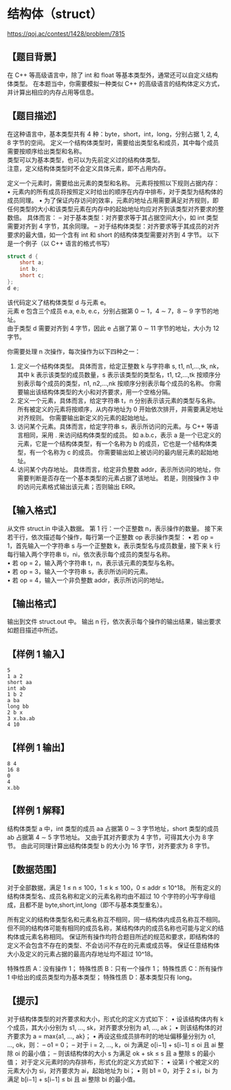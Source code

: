 # 结构体（struct）

https://qoj.ac/contest/1428/problem/7815


## 【题目背景】


在 C++ 等高级语言中，除了 int 和 float 等基本类型外，通常还可以自定义结构体类型。
在本题当中，你需要模拟一种类似 C++ 的高级语言的结构体定义方式，并计算出相应的内存占用等信息。


## 【题目描述】

在这种语言中，基本类型共有 4 种：byte，short，int，long，分别占据 1, 2, 4, 8 字节的空间。
定义一个结构体类型时，需要给出类型名和成员，其中每个成员需要按顺序给出类型和名称。  
类型可以为基本类型，也可以为先前定义过的结构体类型。  
注意，定义结构体类型时不会定义具体元素，即不占用内存。

定义一个元素时，需要给出元素的类型和名称。
元素将按照以下规则占据内存：
• 元素内的所有成员将按照定义时给出的顺序在内存中排布，对于类型为结构体的成员同理。
• 为了保证内存访问的效率，元素的地址占用需要满足对齐规则，即任何类型的大小和该类型元素在内存中的起始地址均应对齐到该类型对齐要求的整数倍。
具体而言：
– 对于基本类型：对齐要求等于其占据空间大小，如 int 类型需要对齐到 4 字节，其余同理。
– 对于结构体类型：对齐要求等于其成员的对齐要求的最大值，如一个含有 int 和 short 的结构体类型需要对齐到 4 字节。
以下是一个例子（以 C++ 语言的格式书写）

```cpp
struct d {
    short a;
    int b;
    short c;
};
d e;
```

该代码定义了结构体类型 d 与元素 e。  
元素 e 包含三个成员 e.a, e.b, e.c，分别占据第 0 ∼ 1，4 ∼ 7，8 ∼ 9 字节的地址。  
由于类型 d 需要对齐到 4 字节，因此 e 占据了第 0 ∼ 11 字节的地址，大小为 12 字节。

你需要处理 n 次操作，每次操作为以下四种之一：

1. 定义一个结构体类型。
具体而言，给定正整数 k 与字符串 s, t1, n1,...,tk, nk，其中 k 表示该类型的成员数量，s 表示该类型的类型名，t1, t2,...,tk 按顺序分别表示每个成员的类型，n1, n2,...,nk 按顺序分别表示每个成员的名称。
你需要输出该结构体类型的大小和对齐要求，用一个空格分隔。
2. 定义一个元素，具体而言，给定字符串 t，n 分别表示该元素的类型与名称。
所有被定义的元素将按顺序，从内存地址为 0 开始依次排开，并需要满足地址对齐规则。
你需要输出新定义的元素的起始地址。
3. 访问某个元素。具体而言，给定字符串 s，表示所访问的元素。与 C++ 等语言相同，采用 . 来访问结构体类型的成员。
如 a.b.c，表示 a 是一个已定义的元素，它是一个结构体类型，有一个名称为 b 的成员，它也是一个结构体类型，有一个名称为 c 的成员。
你需要输出如上被访问的最内层元素的起始地址。
4. 访问某个内存地址。
具体而言，给定非负整数 addr，表示所访问的地址，你需要判断是否存在一个基本类型的元素占据了该地址。
若是，则按操作 3 中的访问元素格式输出该元素；否则输出 ERR。


## 【输入格式】


从文件 struct.in 中读入数据。
第 1 行：一个正整数 n，表示操作的数量。
接下来若干行，依次描述每个操作，每行第一个正整数 op 表示操作类型：
• 若 op = 1，首先输入一个字符串 s 与一个正整数 k，表示类型名与成员数量，接下来 k 行每行输入两个字符串 ti，ni，依次表示每个成员的类型与名称。  
• 若 op = 2，输入两个字符串 t，n，表示该元素的类型与名称。  
• 若 op = 3，输入一个字符串 s，表示所访问的元素。  
• 若 op = 4，输入一个非负整数 addr，表示所访问的地址。  

## 【输出格式】

输出到文件 struct.out 中。
输出 n 行，依次表示每个操作的输出结果，输出要求如题目描述中所述。


## 【样例 1 输入】


```
5
1 a 2
short aa
int ab
1 b 2
a ba
long bb
2 b x
3 x.ba.ab
4 10
```


## 【样例 1 输出】


```
8 4
16 8
0
4
x.bb
```

## 【样例 1 解释】

结构体类型 a 中，int 类型的成员 aa 占据第 0 ∼ 3 字节地址，short 类型的成员 ab 占据第 4 ∼ 5 字节地址。
又由于其对齐要求为 4 字节，可得其大小为 8 字节。
由此可同理计算出结构体类型 b 的大小为 16 字节，对齐要求为 8 字节。

## 【数据范围】

对于全部数据，满足 1 ≤ n ≤ 100，1 ≤ k ≤ 100，0 ≤ addr ≤ 10^18。
所有定义的结构体类型名、成员名称和定义的元素名称均由不超过 10 个字符的小写字母组成，且都不是 byte,short,int,long（即不与基本类型重名）。

所有定义的结构体类型名和元素名称互不相同，同一结构体内成员名称互不相同。
但不同的结构体可能有相同的成员名称，某结构体内的成员名称也可能与定义的结构体或元素名称相同。
保证所有操作均符合题目所述的规范和要求，即结构体的定义不会包含不存在的类型、不会访问不存在的元素或成员等。
保证任意结构体大小及定义的元素占据的最高内存地址均不超过 10^18。



特殊性质 A：没有操作 1；
特殊性质 B：只有一个操作 1；
特殊性质 C：所有操作 1 中给出的成员类型均为基本类型；
特殊性质 D：基本类型只有 long。  



## 【提示】


对于结构体类型的对齐要求和大小，形式化的定义方式如下：
• 设该结构体内有 k 个成员，其大小分别为 s1, ..., sk，对齐要求分别为 a1, ..., ak；
• 则该结构体的对齐要求为 a = max{a1, ..., ak}；
• 再设这些成员排布时的地址偏移量分别为 o1, ..., ok，则：
    – o1 = 0；
    – 对于 i = 2, ..., k，oi 为满足 o[i−1] + s[i−1] ≤ oi 且 ai 整除 oi 的最小值；
    – 则该结构体的大小 s 为满足 ok + sk ≤ s 且 a 整除 s 的最小值；
对于定义元素时的内存排布，形式化的定义方式如下：
• 设第 i 个被定义的元素大小为 si，对齐要求为 ai，起始地址为 bi；
• 则 b1 = 0，对于 2 ≤ i，bi 为满足 b[i−1] + s[i−1] ≤ bi 且 ai 整除 bi 的最小值。
